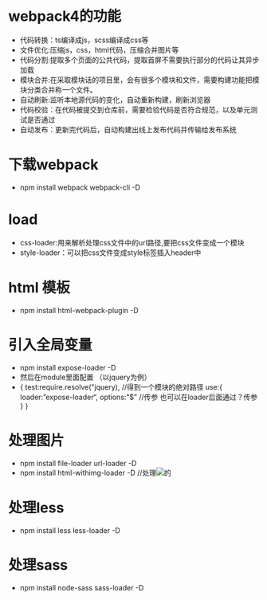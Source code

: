 # webpack4的功能
+ 代码转换：ts编译成js，scss编译成css等
+ 文件优化:压缩js，css，html代码，压缩合并图片等
+ 代码分割:提取多个页面的公共代码，提取首屏不需要执行部分的代码让其异步加载
+ 模块合并:在采取模块话的项目里，会有很多个模块和文件，需要构建功能把模块分类合并称一个文件。
+ 自动刷新:监听本地源代码的变化，自动重新构建，刷新浏览器
+ 代码校验：在代码被提交到仓库前，需要检验代码是否符合规范，以及单元测试是否通过
+ 自动发布：更新完代码后，自动构建出线上发布代码并传输给发布系统

# 下载webpack
- npm install webpack webpack-cli -D

# load
+ css-loader:用来解析处理css文件中的url路径,要把css文件变成一个模块
+ style-loader：可以把css文件变成style标签插入header中

# html 模板
+ npm  install html-webpack-plugin -D

# 引入全局变量
+ npm install expose-loader -D
+ 然后在module里面配置 （以jquery为例）
+ {
    test:require.resolve("jquery),   //得到一个模块的绝对路径
    use:{
        loader:”expose-loader“,
        options:"$”   //传参 也可以在loader后面通过？传参
    }
}

# 处理图片
+ npm install file-loader url-loader -D
+ npm install html-withimg-loader -D   //处理<img src="..">的

# 处理less
+ npm install less less-loader -D
# 处理sass
- npm install node-sass sass-loader -D